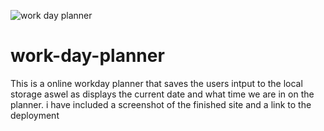 ![work day planner](https://user-images.githubusercontent.com/119010245/222556861-c6e1bd51-ac9f-46a8-8ad2-3fc8f2e73dd0.png)
# work-day-planner

This is a online workday planner that saves the users intput to the local storage aswel as displays the current date and what time we are in on the planner. i have included a screenshot of the finished site and a link to the deployment
